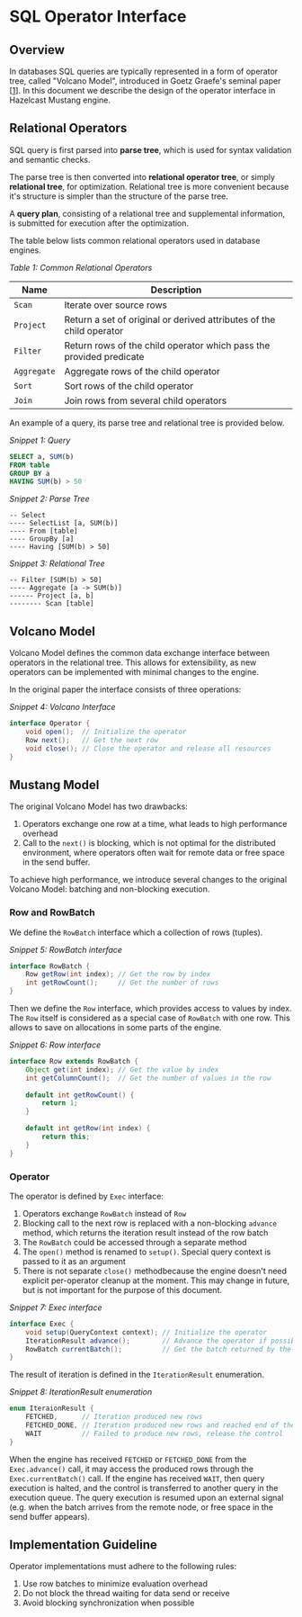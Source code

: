 # SQL Operator Interface

## Overview
In databases SQL queries are typically represented in a form of operator tree, called "Volcano Model",
introduced in Goetz Graefe's seminal paper [[1]]. In this document we describe the design of the operator
interface in Hazelcast Mustang engine.

## Relational Operators
SQL query is first parsed into **parse tree**, which is used for syntax validation and semantic checks.

The parse tree is then converted into **relational operator tree**, or simply **relational tree**,
for optimization. Relational tree is more convenient because it's structure is simpler than the structure
of the parse tree.

A **query plan**, consisting of a relational tree and supplemental information, is submitted for execution
after the optimization.

The table below lists common relational operators used in database engines.

*Table 1: Common Relational Operators*

| Name | Description |
|---|---|
| `Scan` | Iterate over source rows |
| `Project` | Return a set of original or derived attributes of the child operator |
| `Filter` | Return rows of the child operator which pass the provided predicate |
| `Aggregate` | Aggregate rows of the child operator |
| `Sort` | Sort rows of the child operator |
| `Join` | Join rows from several child operators |

An example of a query, its parse tree and relational tree is provided below.

*Snippet 1: Query*
```sql
SELECT a, SUM(b)
FROM table
GROUP BY a
HAVING SUM(b) > 50
```
*Snippet 2: Parse Tree*
```
-- Select
---- SelectList [a, SUM(b)]
---- From [table]
---- GroupBy [a]
---- Having [SUM(b) > 50]
```
*Snippet 3: Relational Tree*
```
-- Filter [SUM(b) > 50]
---- Aggregate [a -> SUM(b)]
------ Project [a, b]
-------- Scan [table]
```

## Volcano Model

Volcano Model defines the common data exchange interface between operators in the relational tree. This allows
for extensibility, as new operators can be implemented with minimal changes to the engine.

In the original paper the interface consists of three operations:

*Snippet 4: Volcano Interface*
```java
interface Operator {
    void open();  // Initialize the operator
    Row next();   // Get the next row
    void close(); // Close the operator and release all resources
}
```

## Mustang Model

The original Volcano Model has two drawbacks:
1. Operators exchange one row at a time, what leads to high performance overhead
2. Call to the `next()` is blocking, which is not optimal for the distributed environment, where
operators often wait for remote data or free space in the send buffer.

To achieve high performance, we introduce several changes to the original Volcano Model: batching and
non-blocking execution.

### Row and RowBatch
We define the `RowBatch` interface which a collection of rows (tuples).

*Snippet 5: RowBatch interface*
```java
interface RowBatch {
    Row getRow(int index); // Get the row by index
    int getRowCount();     // Get the number of rows 
} 
```

Then we define the `Row` interface, which provides access to values by index. The `Row` itself is considered
as a special case of `RowBatch` with one row. This allows to save on allocations in some parts of the engine.

*Snippet 6: Row interface*
```java
interface Row extends RowBatch {
    Object get(int index); // Get the value by index
    int getColumnCount();  // Get the number of values in the row 
    
    default int getRowCount() {
        return 1;
    }
    
    default int getRow(int index) {
        return this;
    }
}
```

### Operator
The operator is defined by `Exec` interface:
1. Operators exchange `RowBatch` instead of `Row`
1. Blocking call to the next row is replaced with a non-blocking `advance` method, which returns the iteration
result instead of the row batch
1. The `RowBatch` could be accessed through a separate method
1. The `open()` method is renamed to `setup()`. Special query context is passed to it as an argument
1. There is not separate `close()` methodbecause the engine doesn't need explicit per-operator cleanup at the
moment. This may change in future, but is not important for the purpose of this document.

*Snippet 7: Exec interface*
```java
interface Exec {
    void setup(QueryContext context); // Initialize the operator
    IterationResult advance();        // Advance the operator if possible; never blocks
    RowBatch currentBatch();          // Get the batch returned by the previous advance() call 
}
```

The result of iteration is defined in the `IterationResult` enumeration.

*Snippet 8: IterationResult enumeration*
```java
enum IteraionResult {
    FETCHED,      // Iteration produced new rows
    FETCHED_DONE, // Iteration produced new rows and reached end of the stream, no more rows are expected
    WAIT          // Failed to produce new rows, release the control
}
```

When the engine has received `FETCHED` or `FETCHED_DONE` from the `Exec.advance()` call, it may access the
produced rows through the `Exec.currentBatch()` call. If the engine has received `WAIT`, then query
execution is halted, and the control is transferred to another query in the execution queue. The query
execution is resumed upon an external signal (e.g. when the batch arrives from the remote node, or free space
in the send buffer appears).

## Implementation Guideline
Operator implementations must adhere to the following rules:
1. Use row batches to minimize evaluation overhead
1. Do not block the thread waiting for data send or receive
1. Avoid blocking synchronization when possible

[1]: https://dl.acm.org/doi/10.1109/69.273032 "Volcano - An Extensible and Parallel Query Evaluation System ()"
